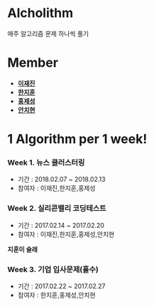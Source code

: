 # Alcholithm
매주 알고리즘 문제 하나씩 풀기
# Member
* **[이재진](https://github.com/jaejin1)**
* **[한지훈](https://github.com/Hahnnz)**
* **[홍제성](https://github.com/HongJeSeong)**
* **[안치현](https://github.com/accomplishedboy)**

# 1 Algorithm per 1 week!
### Week 1. 뉴스 클러스터링 
* 기간 : 2018.02.07 ~ 2018.02.13
* 참여자 : 이재진,한지훈,홍제성

### Week 2. 실리콘밸리 코딩테스트
* 기간 : 2017.02.14 ~ 2017.02.20
* 참여자 : 이재진,한지훈,홍제성,안치현  

**지훈이 술래**

### Week 3. 기업 입사문제(홀수)
* 기간 : 2017.02.22 ~ 2017.02.27
* 참여자 : 한지훈,홍제성,안치현  

